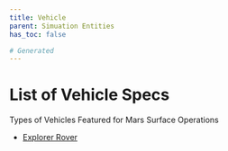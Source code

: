 ```yaml
---
title: Vehicle
parent: Simuation Entities
has_toc: false

# Generated
---
```

# List of Vehicle Specs

Types of Vehicles Featured for Mars Surface Operations

- [Explorer Rover](../vehicle/explorer-rover.html)